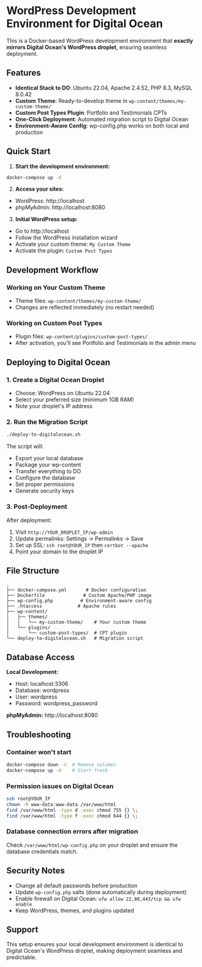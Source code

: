# WordPress Development Environment for Digital Ocean

This is a Docker-based WordPress development environment that **exactly mirrors Digital Ocean's WordPress droplet**, ensuring seamless deployment.

## Features

- **Identical Stack to DO**: Ubuntu 22.04, Apache 2.4.52, PHP 8.3, MySQL 8.0.42
- **Custom Theme**: Ready-to-develop theme in `wp-content/themes/my-custom-theme/`
- **Custom Post Types Plugin**: Portfolio and Testimonials CPTs
- **One-Click Deployment**: Automated migration script to Digital Ocean
- **Environment-Aware Config**: wp-config.php works on both local and production

## Quick Start

1. **Start the development environment:**
```bash
docker-compose up -d
```

2. **Access your sites:**
- WordPress: http://localhost
- phpMyAdmin: http://localhost:8080

3. **Initial WordPress setup:**
- Go to http://localhost
- Follow the WordPress installation wizard
- Activate your custom theme: `My Custom Theme`
- Activate the plugin: `Custom Post Types`

## Development Workflow

### Working on Your Custom Theme
- Theme files: `wp-content/themes/my-custom-theme/`
- Changes are reflected immediately (no restart needed)

### Working on Custom Post Types
- Plugin files: `wp-content/plugins/custom-post-types/`
- After activation, you'll see Portfolio and Testimonials in the admin menu

## Deploying to Digital Ocean

### 1. Create a Digital Ocean Droplet
- Choose: WordPress on Ubuntu 22.04
- Select your preferred size (minimum 1GB RAM)
- Note your droplet's IP address

### 2. Run the Migration Script
```bash
./deploy-to-digitalocean.sh
```

The script will:
- Export your local database
- Package your wp-content
- Transfer everything to DO
- Configure the database
- Set proper permissions
- Generate security keys

### 3. Post-Deployment
After deployment:
1. Visit `http://YOUR_DROPLET_IP/wp-admin`
2. Update permalinks: Settings → Permalinks → Save
3. Set up SSL: `ssh root@YOUR_IP` then `certbot --apache`
4. Point your domain to the droplet IP

## File Structure
```
.
├── docker-compose.yml       # Docker configuration
├── Dockerfile              # Custom Apache/PHP image
├── wp-config.php          # Environment-aware config
├── .htaccess             # Apache rules
├── wp-content/
│   ├── themes/
│   │   └── my-custom-theme/    # Your custom theme
│   └── plugins/
│       └── custom-post-types/  # CPT plugin
└── deploy-to-digitalocean.sh   # Migration script
```

## Database Access

**Local Development:**
- Host: localhost:3306
- Database: wordpress
- User: wordpress
- Password: wordpress_password

**phpMyAdmin:** http://localhost:8080

## Troubleshooting

### Container won't start
```bash
docker-compose down -v  # Remove volumes
docker-compose up -d    # Start fresh
```

### Permission issues on Digital Ocean
```bash
ssh root@YOUR_IP
chown -R www-data:www-data /var/www/html
find /var/www/html -type d -exec chmod 755 {} \;
find /var/www/html -type f -exec chmod 644 {} \;
```

### Database connection errors after migration
Check `/var/www/html/wp-config.php` on your droplet and ensure the database credentials match.

## Security Notes

- Change all default passwords before production
- Update `wp-config.php` salts (done automatically during deployment)
- Enable firewall on Digital Ocean: `ufw allow 22,80,443/tcp && ufw enable`
- Keep WordPress, themes, and plugins updated

## Support

This setup ensures your local development environment is identical to Digital Ocean's WordPress droplet, making deployment seamless and predictable.